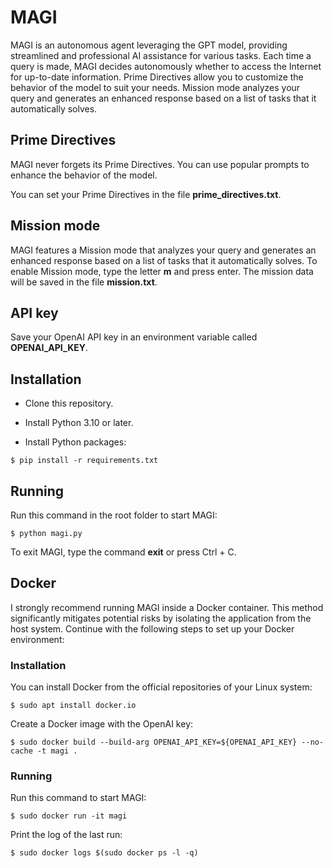 # MAGI

MAGI is an autonomous agent leveraging the GPT model, providing streamlined and professional AI assistance for various tasks. Each time a query is made, MAGI decides autonomously whether to access the Internet for up-to-date information. Prime Directives allow you to customize the behavior of the model to suit your needs. Mission mode analyzes your query and generates an enhanced response based on a list of tasks that it automatically solves.

## Prime Directives

MAGI never forgets its Prime Directives. You can use popular prompts to enhance the behavior of the model. 

You can set your Prime Directives in the file **prime_directives.txt**. 

## Mission mode

MAGI features a Mission mode that analyzes your query and generates an enhanced response based on a list of tasks that it automatically solves. To enable Mission mode, type the letter **m** and press enter. The mission data will be saved in the file **mission.txt**.

## API key 

Save your OpenAI API key in an environment variable called **OPENAI_API_KEY**.

## Installation

- Clone this repository.

- Install Python 3.10 or later.

- Install Python packages:

```
$ pip install -r requirements.txt
```

## Running

Run this command in the root folder to start MAGI:

```
$ python magi.py
```

To exit MAGI, type the command **exit** or press Ctrl + C.

## Docker

I strongly recommend running MAGI inside a Docker container. This method significantly mitigates potential risks by isolating the application from the host system. Continue with the following steps to set up your Docker environment:

### Installation

You can install Docker from the official repositories of your Linux system:

```
$ sudo apt install docker.io
```

Create a Docker image with the OpenAI key:

```
$ sudo docker build --build-arg OPENAI_API_KEY=${OPENAI_API_KEY} --no-cache -t magi .
```

### Running

Run this command to start MAGI:

```
$ sudo docker run -it magi
```

Print the log of the last run:

```
$ sudo docker logs $(sudo docker ps -l -q)
```

